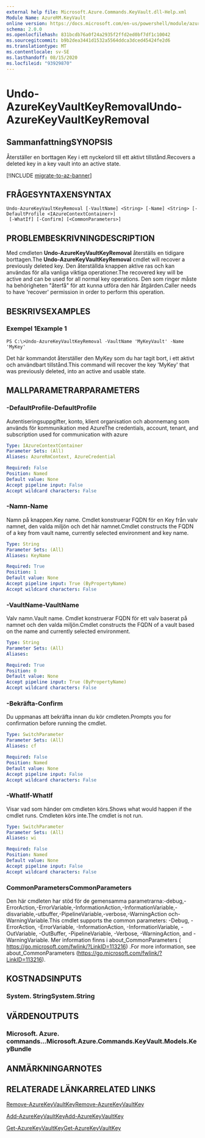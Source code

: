 ```yaml
---
external help file: Microsoft.Azure.Commands.KeyVault.dll-Help.xml
Module Name: AzureRM.KeyVault
online version: https://docs.microsoft.com/en-us/powershell/module/azurerm.keyvault/undo-azurekeyvaultkeyremoval
schema: 2.0.0
ms.openlocfilehash: 831bcdb76a0f24a2935f2ffd2ed0bf7df1c10042
ms.sourcegitcommit: b9b2dea3441d1532a5564ddca3dced45424fe2d6
ms.translationtype: MT
ms.contentlocale: sv-SE
ms.lasthandoff: 08/15/2020
ms.locfileid: "93929870"
---
```

# <span data-ttu-id="f4d11-101">Undo-AzureKeyVaultKeyRemoval</span><span class="sxs-lookup"><span data-stu-id="f4d11-101">Undo-AzureKeyVaultKeyRemoval</span></span>

## <span data-ttu-id="f4d11-102">Sammanfattning</span><span class="sxs-lookup"><span data-stu-id="f4d11-102">SYNOPSIS</span></span>
<span data-ttu-id="f4d11-103">Återställer en borttagen Key i ett nyckelord till ett aktivt tillstånd.</span><span class="sxs-lookup"><span data-stu-id="f4d11-103">Recovers a deleted key in a key vault into an active state.</span></span>

[!INCLUDE [migrate-to-az-banner](../../includes/migrate-to-az-banner.md)]

## <span data-ttu-id="f4d11-104">FRÅGESYNTAXEN</span><span class="sxs-lookup"><span data-stu-id="f4d11-104">SYNTAX</span></span>

```
Undo-AzureKeyVaultKeyRemoval [-VaultName] <String> [-Name] <String> [-DefaultProfile <IAzureContextContainer>]
 [-WhatIf] [-Confirm] [<CommonParameters>]
```

## <span data-ttu-id="f4d11-105">PROBLEMBESKRIVNING</span><span class="sxs-lookup"><span data-stu-id="f4d11-105">DESCRIPTION</span></span>
<span data-ttu-id="f4d11-106">Med cmdleten **Undo-AzureKeyVaultKeyRemoval** återställs en tidigare borttagen.</span><span class="sxs-lookup"><span data-stu-id="f4d11-106">The **Undo-AzureKeyVaultKeyRemoval** cmdlet will recover a previously deleted key.</span></span>
<span data-ttu-id="f4d11-107">Den återställda knappen aktive ras och kan användas för alla vanliga viktiga operationer.</span><span class="sxs-lookup"><span data-stu-id="f4d11-107">The recovered key will be active and can be used for all normal key operations.</span></span>
<span data-ttu-id="f4d11-108">Den som ringer måste ha behörigheten "återfå" för att kunna utföra den här åtgärden.</span><span class="sxs-lookup"><span data-stu-id="f4d11-108">Caller needs to have 'recover' permission in order to perform this operation.</span></span>

## <span data-ttu-id="f4d11-109">BESKRIVS</span><span class="sxs-lookup"><span data-stu-id="f4d11-109">EXAMPLES</span></span>

### <span data-ttu-id="f4d11-110">Exempel 1</span><span class="sxs-lookup"><span data-stu-id="f4d11-110">Example 1</span></span>
```
PS C:\>Undo-AzureKeyVaultKeyRemoval -VaultName 'MyKeyVault' -Name 'MyKey'
```

<span data-ttu-id="f4d11-111">Det här kommandot återställer den MyKey som du har tagit bort, i ett aktivt och användbart tillstånd.</span><span class="sxs-lookup"><span data-stu-id="f4d11-111">This command will recover the key 'MyKey' that was previously deleted, into an active and usable state.</span></span>

## <span data-ttu-id="f4d11-112">MALLPARAMETRAR</span><span class="sxs-lookup"><span data-stu-id="f4d11-112">PARAMETERS</span></span>

### <span data-ttu-id="f4d11-113">-DefaultProfile</span><span class="sxs-lookup"><span data-stu-id="f4d11-113">-DefaultProfile</span></span>
<span data-ttu-id="f4d11-114">Autentiseringsuppgifter, konto, klient organisation och abonnemang som används för kommunikation med Azure</span><span class="sxs-lookup"><span data-stu-id="f4d11-114">The credentials, account, tenant, and subscription used for communication with azure</span></span>

```yaml
Type: IAzureContextContainer
Parameter Sets: (All)
Aliases: AzureRmContext, AzureCredential

Required: False
Position: Named
Default value: None
Accept pipeline input: False
Accept wildcard characters: False
```

### <span data-ttu-id="f4d11-115">-Namn</span><span class="sxs-lookup"><span data-stu-id="f4d11-115">-Name</span></span>
<span data-ttu-id="f4d11-116">Namn på knappen.</span><span class="sxs-lookup"><span data-stu-id="f4d11-116">Key name.</span></span>
<span data-ttu-id="f4d11-117">Cmdlet konstruerar FQDN för en Key från valv namnet, den valda miljön och det här namnet.</span><span class="sxs-lookup"><span data-stu-id="f4d11-117">Cmdlet constructs the FQDN of a key from vault name, currently selected environment and key name.</span></span>

```yaml
Type: String
Parameter Sets: (All)
Aliases: KeyName

Required: True
Position: 1
Default value: None
Accept pipeline input: True (ByPropertyName)
Accept wildcard characters: False
```

### <span data-ttu-id="f4d11-118">-VaultName</span><span class="sxs-lookup"><span data-stu-id="f4d11-118">-VaultName</span></span>
<span data-ttu-id="f4d11-119">Valv namn.</span><span class="sxs-lookup"><span data-stu-id="f4d11-119">Vault name.</span></span>
<span data-ttu-id="f4d11-120">Cmdlet konstruerar FQDN för ett valv baserat på namnet och den valda miljön.</span><span class="sxs-lookup"><span data-stu-id="f4d11-120">Cmdlet constructs the FQDN of a vault based on the name and currently selected environment.</span></span>

```yaml
Type: String
Parameter Sets: (All)
Aliases: 

Required: True
Position: 0
Default value: None
Accept pipeline input: True (ByPropertyName)
Accept wildcard characters: False
```

### <span data-ttu-id="f4d11-121">-Bekräfta</span><span class="sxs-lookup"><span data-stu-id="f4d11-121">-Confirm</span></span>
<span data-ttu-id="f4d11-122">Du uppmanas att bekräfta innan du kör cmdleten.</span><span class="sxs-lookup"><span data-stu-id="f4d11-122">Prompts you for confirmation before running the cmdlet.</span></span>

```yaml
Type: SwitchParameter
Parameter Sets: (All)
Aliases: cf

Required: False
Position: Named
Default value: None
Accept pipeline input: False
Accept wildcard characters: False
```

### <span data-ttu-id="f4d11-123">-WhatIf</span><span class="sxs-lookup"><span data-stu-id="f4d11-123">-WhatIf</span></span>
<span data-ttu-id="f4d11-124">Visar vad som händer om cmdleten körs.</span><span class="sxs-lookup"><span data-stu-id="f4d11-124">Shows what would happen if the cmdlet runs.</span></span>
<span data-ttu-id="f4d11-125">Cmdleten körs inte.</span><span class="sxs-lookup"><span data-stu-id="f4d11-125">The cmdlet is not run.</span></span>

```yaml
Type: SwitchParameter
Parameter Sets: (All)
Aliases: wi

Required: False
Position: Named
Default value: None
Accept pipeline input: False
Accept wildcard characters: False
```

### <span data-ttu-id="f4d11-126">CommonParameters</span><span class="sxs-lookup"><span data-stu-id="f4d11-126">CommonParameters</span></span>
<span data-ttu-id="f4d11-127">Den här cmdleten har stöd för de gemensamma parametrarna:-debug,-ErrorAction,-ErrorVariable,-InformationAction,-InformationVariable,-disvariable,-utbuffer,-PipelineVariable,-verbose,-WarningAction och-WarningVariable.</span><span class="sxs-lookup"><span data-stu-id="f4d11-127">This cmdlet supports the common parameters: -Debug, -ErrorAction, -ErrorVariable, -InformationAction, -InformationVariable, -OutVariable, -OutBuffer, -PipelineVariable, -Verbose, -WarningAction, and -WarningVariable.</span></span> <span data-ttu-id="f4d11-128">Mer information finns i about_CommonParameters ( https://go.microsoft.com/fwlink/?LinkID=113216) .</span><span class="sxs-lookup"><span data-stu-id="f4d11-128">For more information, see about_CommonParameters (https://go.microsoft.com/fwlink/?LinkID=113216).</span></span>

## <span data-ttu-id="f4d11-129">KOSTNADS</span><span class="sxs-lookup"><span data-stu-id="f4d11-129">INPUTS</span></span>

### <span data-ttu-id="f4d11-130">System. String</span><span class="sxs-lookup"><span data-stu-id="f4d11-130">System.String</span></span>

## <span data-ttu-id="f4d11-131">VÄRDEN</span><span class="sxs-lookup"><span data-stu-id="f4d11-131">OUTPUTS</span></span>

### <span data-ttu-id="f4d11-132">Microsoft. Azure. commands...</span><span class="sxs-lookup"><span data-stu-id="f4d11-132">Microsoft.Azure.Commands.KeyVault.Models.KeyBundle</span></span>

## <span data-ttu-id="f4d11-133">ANMÄRKNINGAR</span><span class="sxs-lookup"><span data-stu-id="f4d11-133">NOTES</span></span>

## <span data-ttu-id="f4d11-134">RELATERADE LÄNKAR</span><span class="sxs-lookup"><span data-stu-id="f4d11-134">RELATED LINKS</span></span>

[<span data-ttu-id="f4d11-135">Remove-AzureKeyVaultKey</span><span class="sxs-lookup"><span data-stu-id="f4d11-135">Remove-AzureKeyVaultKey</span></span>](./Remove-AzureKeyVaultKey.md)

[<span data-ttu-id="f4d11-136">Add-AzureKeyVaultKey</span><span class="sxs-lookup"><span data-stu-id="f4d11-136">Add-AzureKeyVaultKey</span></span>](./Add-AzureKeyVaultKey.md)

[<span data-ttu-id="f4d11-137">Get-AzureKeyVaultKey</span><span class="sxs-lookup"><span data-stu-id="f4d11-137">Get-AzureKeyVaultKey</span></span>](./Get-AzureKeyVaultKey.md)

